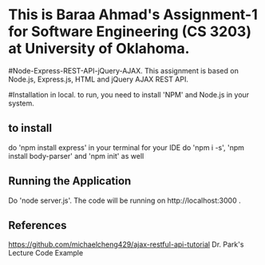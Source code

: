 # This is Baraa Ahmad's Assignment-1 for Software Engineering (CS 3203) at University of Oklahoma.

#Node-Express-REST-API-jQuery-AJAX.
This assignment is based on Node.js, Express.js, HTML and jQuery AJAX REST API.

#Installation in local.
to run, you need to install 'NPM' and Node.js in your system.

## to install
do 'npm install express' in your terminal for your IDE
do 'npm i -s', 'npm install body-parser' and 'npm init' as well


## Running the Application

Do 'node server.js'.
The code will be running on http://localhost:3000 .

## References

https://github.com/michaelcheng429/ajax-restful-api-tutorial
Dr. Park's Lecture Code Example
